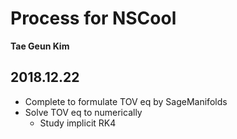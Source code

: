 # Process for NSCool

**Tae Geun Kim**

## 2018.12.22

* Complete to formulate TOV eq by SageManifolds
* Solve TOV eq to numerically
    * Study implicit RK4